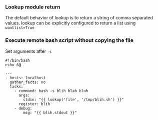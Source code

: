 ### Lookup module return

The default behavior of lookup is to return a string of comma separated values. lookup can be explicitly configured to return a list using `wantlist=True`

### Execute remote bash script without copying the file

Set arguments after `-s`

```
#!/bin/bash
echo $@
```

```
---
- hosts: localhost
  gather_facts: no
  tasks:
    - command: bash -s blih blah bluh
      args:
        stdin: "{{ lookup('file', '/tmp/blih.sh') }}"
      register: blih
    - debug:
        msg: "{{ blih.stdout }}"
```
